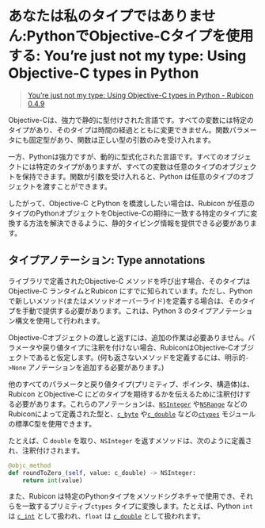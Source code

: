 # あなたは私のタイプではありません:PythonでObjective-Cタイプを使用する: You’re just not my type: Using Objective-C types in Python

> [You’re just not my type: Using Objective-C types in Python - Rubicon 0.4.9](https://rubicon-objc.readthedocs.io/en/stable/how-to/type-mapping.html)


Objective-Cは、強力で静的に型付けされた言語です。すべての変数には特定のタイプがあり、そのタイプは時間の経過とともに変更できません。関数パラメータにも固定型があり、関数は正しい型の引数のみを受け入れます。

一方、Pythonは強力ですが、動的に型式化された言語です。すべてのオブジェクトには特定のタイプがありますが、すべての変数は任意のタイプのオブジェクトを保持できます。関数が引数を受け入れると、Python は任意のタイプのオブジェクトを渡すことができます。

したがって、Objective-C とPython を橋渡ししたい場合は、Rubicon が任意のタイプのPythonオブジェクトをObjective-Cの期待に一致する特定のタイプに変換する方法を解決できるように、静的タイピング情報を提供できる必要があります。


## タイプアノテーション: Type annotations

ライブラリで定義されたObjective-C メソッドを呼び出す場合、そのタイプはObjective-C ランタイムとRubicon にすでに知られています。ただし、Python で新しいメソッド(またはメソッドオーバーライド)を定義する場合は、そのタイプを手動で提供する必要があります。これは、Python 3 のタイプアノテーション構文を使用して行われます。

Objective-Cオブジェクトの渡しと返すには、追加の作業は必要ありません。パラメータや戻り値タイプに注釈を付けない場合、RubiconはObjective-Cオブジェクトであると仮定します。(何も返さないメソッドを定義するには、明示的`->None` アノテーションを追加する必要があります。)



他のすべてのパラメータと戻り値タイプ(プリミティブ、ポインタ、構造体)は、Rubicon とObjective-C にどのタイプを期待するかを伝えるために注釈付けする必要があります。これらのアノテーションは、[`NSInteger`](https://rubicon-objc.readthedocs.io/en/stable/reference/rubicon-objc-types.html#rubicon.objc.types.NSInteger) や[`NSRange`](https://rubicon-objc.readthedocs.io/en/stable/reference/rubicon-objc-types.html#rubicon.objc.types.NSRange) などのRubiconによって定義された型と、[`c_byte`](https://docs.python.org/ja/3.10/library/ctypes.html#ctypes.c_byte) や[`c_double`](https://docs.python.org/ja/3.10/library/ctypes.html#ctypes.c_double) などの[`ctypes`](https://docs.python.org/ja/3.10/library/ctypes.html#module-ctypes) モジュールの標準C型を使用できます。

たとえば、C `double` を取り、`NSInteger` を返すメソッドは、次のように定義され、注釈付けされます。


```python
@objc_method
def roundToZero_(self, value: c_double) -> NSInteger:
    return int(value)
```

また、Rubicon は特定のPythonタイプをメソッドシグネチャで使用でき、それらを一致するプリミティブ`ctypes` タイプに変換します。たとえば、Python `int` は [`c_int`](https://docs.python.org/ja/3.10/library/ctypes.html#ctypes.c_int) として扱われ、`float` は [`c_double`](https://docs.python.org/ja/3.10/library/ctypes.html#ctypes.c_double) として扱われます。


